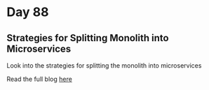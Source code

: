# Day 88

## Strategies for Splitting Monolith into Microservices

Look into the strategies for splitting the monolith into microservices

Read the full blog [here](https://rufilboy.hashnode.dev/day-88-strategies-for-splitting-monolith-into-microservices)
